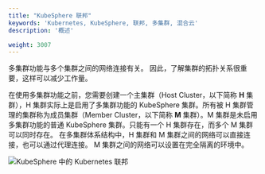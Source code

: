 ```yaml
---
title: "KubeSphere 联邦"
keywords: 'Kubernetes, KubeSphere, 联邦, 多集群, 混合云'
description: '概述'

weight: 3007
---
```


多集群功能与多个集群之间的网络连接有关。 因此，了解集群的拓扑关系很重要，这样可以减少工作量。

在使用多集群功能之前，您需要创建一个主集群（Host Cluster，以下简称 **H** 集群），H 集群实际上是启用了多集群功能的 KubeSphere 集群。所有被 H 集群管理的集群称为成员集群（Member Cluster，以下简称 **M** 集群）。M 集群是未启用多集群功能的普通 KubeSphere 集群。只能有一个 H 集群存在，而多个 M 集群可以同时存在。 在多集群体系结构中，H 集群和 M 集群之间的网络可以直接连接，也可以通过代理连接。 M 集群之间的网络可以设置在完全隔离的环境中。

![KubeSphere 中的 Kubernetes 联邦](https://ap3.qingstor.com/kubesphere-website/docs/20200907232319.png)
